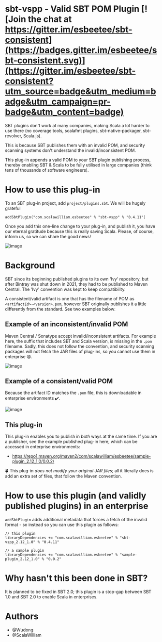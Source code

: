 # sbt-vspp - Valid SBT POM Plugin [![Join the chat at https://gitter.im/esbeetee/sbt-consistent](https://badges.gitter.im/esbeetee/sbt-consistent.svg)](https://gitter.im/esbeetee/sbt-consistent?utm_source=badge&utm_medium=badge&utm_campaign=pr-badge&utm_content=badge)

SBT plugins don't work at many companies, making Scala a lot harder to use there (no coverage tools, scalafmt plugins, sbt-native-packager, sbt-revolver, Scala.js).

This is because SBT publishes them with an invalid POM, and security scanning systems don't understand the invalid/inconsistent POM.

This plug-in appends a valid POM to your SBT plugin publishing process, thereby enabling SBT & Scala to be fully utilised in large companies (think tens of thousands of software engineers).

# How to use this plug-in

To an SBT plug-in project, add `project/plugins.sbt`. We will be hugely grateful

```
addSbtPlugin("com.scalawilliam.esbeetee" % "sbt-vspp" % "0.4.11")
```

Once you add this one-line change to your plug-in, and publish it, you have our eternal gratitude because this is really saving Scala. Please, of course, inform us, so we can share the good news!

![image](https://user-images.githubusercontent.com/2464813/178601503-ca92bd0d-088d-4cdb-8bcb-9b87519dc33d.png)

# Background

SBT since its beginning published plugins to its own 'Ivy' repository, but after Bintray was shut down in 2021, they had to be published to Maven Central. The 'Ivy'  convention was kept to keep compatibility.

A consistent/valid artifact is one that has the filename of POM as `<artifactId>-<version>.pom`, however SBT originally publishes it a little differently from the standard. See two examples below:

## Example of an inconsistent/invalid POM

Maven Central / Sonatype accept invalid/inconsistent artifacts. For example here, the suffix that includes SBT and Scala version, is missing in the `.pom` filename. Sadly, this does not follow the convention, and security scanning packages will not fetch the JAR files of plug-ins, so you cannot use them in enterprise :anguished:.

![image](https://user-images.githubusercontent.com/2464813/178597966-df210914-bb8e-41c0-b9d0-7fd1cca5b0f8.png)

## Example of a consistent/valid POM

Because the artifact ID matches the `.pom` file, this is downloadable in enterprise environments :heavy_check_mark:.

![image](https://user-images.githubusercontent.com/2464813/178598043-37f5c4cb-f2d8-4066-943d-c10d806d3be5.png)

## This plug-in

This plug-in enables you to publish in *both* ways at the same time. If you are a publisher, see the example published plug-in here, which can be accessed in enterprise environments:

- https://repo1.maven.org/maven2/com/scalawilliam/esbeetee/sample-plugin_2.12_1.0/0.0.2/

:four_leaf_clover: This plug-in *does not modify your original JAR files*; all it literally does is add an extra set of files, that follow the Maven convention.

# How to use this plugin (and validly published plugins) in an enterprise

`addSbtPlugin` adds additional metadata that forces a fetch of the invalid format - so instead so you can use this plugin as follows:

```
// this plugin
libraryDependencies += "com.scalawilliam.esbeetee" % "sbt-vspp_2.12_1.0" % "0.4.11"

// a sample plugin
libraryDependencies += "com.scalawilliam.esbeetee" % "sample-plugin_2.12_1.0" % "0.0.2"
```

# Why hasn't this been done in SBT?

It is planned to be fixed in SBT 2.0; this plugin is a stop-gap between SBT 1.0 and SBT 2.0 to enable Scala in enterprises.

# Authors

- @Wudong
- @ScalaWilliam
